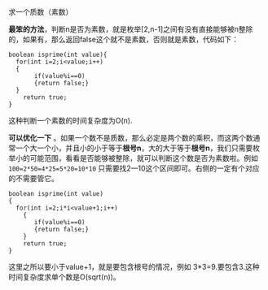 求一个质数（素数）



**最笨的方法**，判断n是否为素数，就是枚举[2,n-1]之间有没有直接能够被n整除的，如果有，那么返回false这个就不是素数，否则就是素数，代码如下：

```
boolean isprime(int value){
  for(int i=2;i<value;i++)
  {
       if(value%i==0)
       {return false;}
  }
    return true;
}
```

这种判断一个素数的时间复杂度为O(n).



**可以优化一下** 。如果一个数不是质数，那么必定是两个数的乘积，而这两个数通常一个大一个小，并且小的小于等于**根号n**，大的大于等于**根号n**，我们只需要枚举小的可能范围，看看是否能够被整除，就可以判断这个数是否为素数啦。例如`100=2*50=4*25=5*20=10*10` 只需要找2—10这个区间即可。右侧的一定有个对应的不需要管它。

```
boolean isprime(int value)
{
  for(int i=2;i*i<value+1;i++)
    {
       if(value%i==0)
       {return false;}
    }
    return true;
}
```

这里之所以要小于value+1，就是要包含根号的情况，例如 3*3=9.要包含3.这种时间复杂度求单个数是O(sqrt(n))。